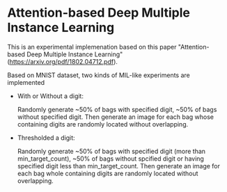 Attention-based Deep Multiple Instance Learning
================================================

This is an experimental implemenation based on this paper "Attention-based Deep Multiple Instance Learning"(https://arxiv.org/pdf/1802.04712.pdf). 

Based on MNIST dataset, two kinds of MIL-like experiments are implemented 
- With or Without a digit:

  Randomly generate ~50% of bags with specified digit, ~50% of bags without specified digit. 
  Then generate an image for each bag whose containing digits are randomly located without overlapping.  

- Thresholded a digit:

  Randomly generate ~50% of bags with specified digit (more than min_target_count), ~50% of bags without spcified digit or having specified digit less than min_target_count.
  Then generate an image for each bag whole containing digits are randomly located without overlapping.


